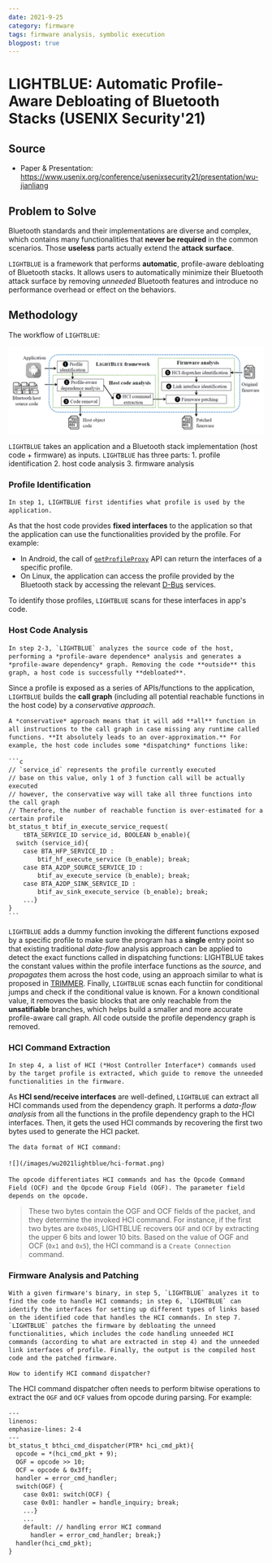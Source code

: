```yaml
---
date: 2021-9-25
category: firmware
tags: firmware analysis, symbolic execution
blogpost: true
---
```


# LIGHTBLUE: Automatic Profile-Aware Debloating of Bluetooth Stacks (USENIX Security'21)

## Source

- Paper & Presentation: https://www.usenix.org/conference/usenixsecurity21/presentation/wu-jianliang

<!-- more -->

## Problem to Solve

Bluetooth standards and their implementations are diverse and complex, which contains many functionalities that **never be required** in the common scenarios. Those **useless** parts actually extend the **attack surface**.

`LIGHTBLUE` is a framework that performs **automatic**, profile-aware debloating of Bluetooth stacks. It allows users to automatically minimize their Bluetooth attack surface by removing _unneeded_ Bluetooth features and introduce no performance overhead or effect on the behaviors.

## Methodology

The workflow of `LIGHTBLUE`:

![Workflow of `LIGHTBLUE`](/images/wu2021lightblue/workflow.png)

`LIGHTBLUE` takes an application and a Bluetooth stack implementation (host code + firmware) as inputs. `LIGHTBLUE` has three parts: 1. profile identification 2. host code analysis 3. firmware analysis

### Profile Identification

```{admonition} Purpose
In step 1, LIGHTBLUE first identifies what profile is used by the application.
```

As that the host code provides **fixed interfaces** to the application so that the application can use the functionalities provided by the profile. For example:

- In Android, the call of [`getProfileProxy`](<https://developer.android.com/reference/android/bluetooth/BluetoothAdapter#getProfileProxy(android.content.Context,%20android.bluetooth.BluetoothProfile.ServiceListener,%20int)>) API can return the interfaces of a specific profile.
- On Linux, the application can access the profile provided by the Bluetooth stack
  by accessing the relevant [D-Bus](https://www.freedesktop.org/wiki/Software/dbus/) services.

To identify those profiles, `LIGHTBLUE` scans for these interfaces in app's code.

### Host Code Analysis

```{admonition} Purpose
In step 2-3, `LIGHTBLUE` analyzes the source code of the host, performing a *profile-aware dependence* analysis and generates a *profile-aware dependency* graph. Removing the code **outside** this graph, a host code is successfully **debloated**.
```

Since a profile is exposed as a series of APIs/functions to the application, `LIGHTBLUE` builds the **call graph** (including all potential reachable functions in the host code) by a _conservative approach_.

````{note}
A *conservative* approach means that it will add **all** function in all instructions to the call graph in case missing any runtime called functions. **It absolutely leads to an over-approximation.** For example, the host code includes some *dispatching* functions like:

```c
// `service_id` represents the profile currently executed
// base on this value, only 1 of 3 function call will be actually executed
// however, the conservative way will take all three functions into the call graph
// Therefore, the number of reachable function is over-estimated for a certain profile 
bt_status_t btif_in_execute_service_request(
    tBTA_SERVICE_ID service_id, BOOLEAN b_enable){
  switch (service_id){
    case BTA_HFP_SERVICE_ID :
        btif_hf_execute_service (b_enable); break;
    case BTA_A2DP_SOURCE_SERVICE_ID :
        btif_av_execute_service (b_enable); break;
    case BTA_A2DP_SINK_SERVICE_ID :
        btif_av_sink_execute_service (b_enable); break;
    ...}
}
```
````

`LIGHTBLUE` adds a dummy function invoking the different functions exposed by a specific profile to make sure the program has a **single** entry point so that existing traditional *data-flow* analysis approach can be applied to detect the exact functions called in dispatching functions: LIGHTBLUE takes the constant values within the profile interface functions as the *source*, and *propagates* them across the host code, using an approach similar to what is proposed in [TRIMMER](http://www.csl.sri.com/users/gehani/papers/ASE-2018.Trimmer.pdf). Finally, `LIGHTBLUE` scnas each functiin for conditional jumps and check if the conditional value is known. For a known conditional value, it removes the basic blocks that are only reachable from the **unsatifiable** branches, which helps build a smaller and more accurate profile-aware call graph. All code outside the profile dependency graph is removed.

### HCI Command Extraction

```{admonition} Purpose
In step 4, a list of HCI (*Host Controller Interface*) commands used by the target profile is extracted, which guide to remove the unneeded functionalities in the firmware.
```

As **HCI send/receive interfaces** are well-defined, `LIGHTBLUE` can extract all HCI commands used from the dependency graph. It performs a *data-flow analysis* from all the functions in the profile dependency graph to the HCI interfaces. Then, it gets the used HCI commands by recovering the first two bytes used to generate the HCI packet.

```{tip}
The data format of HCI command:

![](/images/wu2021lightblue/hci-format.png)

The opcode differentiates HCI commands and has the Opcode Command Field (OCF) and the Opcode Group Field (OGF). The parameter field depends on the opcode.
```

> These two bytes contain the OGF and OCF fields of the packet, and they determine the invoked HCI command. For instance, if the first two bytes are `0x0405`, LIGHTBLUE recovers `OGF` and `OCF` by extracting the upper 6 bits and lower 10 bits. Based on the value of OGF and OCF (`0x1` and `0x5`), the HCI command is a `Create Connection` command.

### Firmware Analysis and Patching

```{admonition} Purpose
With a given firmware's binary, in step 5, `LIGHTBLUE` analyzes it to find the code to handle HCI commands; in step 6, `LIGHTBLUE` can identify the interfaces for setting up different types of links based on the identified code that handles the HCI commands. In step 7. `LIGHTBLUE` patches the firmware by debloating the unneed functionalities, which includes the code handling unneeded HCI commands (according to what are extracted in step 4) and the unneeded link interfaces of profile. Finally, the output is the compiled host code and the patched firmware.
```

```{attention}
How to identify HCI command dispatcher?
```

The HCI command dispatcher often needs to perform bitwise operations to extract the `OGF` and `OCF` values from opcode during parsing. For example:

```{code-block} C
---
linenos:
emphasize-lines: 2-4
---
bt_status_t bthci_cmd_dispatcher(PTR* hci_cmd_pkt){
  opcode = *(hci_cmd_pkt + 9);
  OGF = opcode >> 10;
  OCF = opcode & 0x3ff;
  handler = error_cmd_handler;
  switch(OGF) {
    case 0x01: switch(OCF) {
    case 0x01: handler = handle_inquiry; break;
    ...}
    ...
    default: // handling error HCI command
      handler = error_cmd_handler; break;}
  handler(hci_cmd_pkt);
}
```




